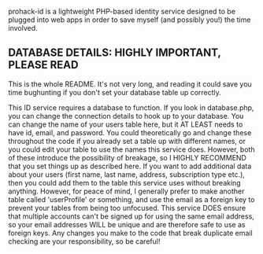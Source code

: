 prohack-id is a lightweight PHP-based identity service designed to be plugged into web apps in order to save myself (and possibly you!) the time involved.

DATABASE DETAILS: HIGHLY IMPORTANT, PLEASE READ
-----------------------------------------------
This is the whole README. It's not very long, and reading it could save you time bughunting if you don't set your database table up correctly.

This ID service requires a database to function.
If you look in database.php, you can change the connection details to hook up to your database.
You can change the name of your users table here, but it AT LEAST needs to have id, email, and password. You could theoretically go and change these throughout the code if you already set a table up with different names, or you could edit your table to use the names this service does. However, both of these introduce the possibility of breakage, so I HIGHLY RECOMMEND that you set things up as described here.
If you want to add additional data about your users (first name, last name, address, subscription type etc.), then you could add them to the table this service uses without breaking anything. However, for peace of mind, I generally prefer to make another table called 'userProfile' or something, and use the email as a foreign key to prevent your tables from being too unfocused. This service DOES ensure that multiple accounts can't be signed up for using the same email address, so your email addresses WILL be unique and are therefore safe to use as foreign keys.
Any changes you make to the code that break duplicate email checking are your responsibility, so be careful!